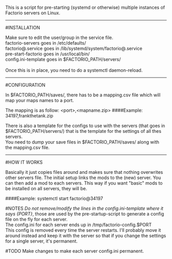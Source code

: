 This is a script for pre-starting (systemd or otherwise) multiple instances of Factorio servers on Linux.

----
#INSTALLATION

Make sure to edit the user/group in the service file.
<br>
factorio-servers goes in /etc/defaults/<br>
factorio@.service goes in /lib/systemd/system/factorio@.service<br>
pre-start-factorio goes in /usr/local/bin/<br>
config.ini-template goes in $FACTORIO_PATH/servers/<br>
<br>
Once this is in place, you need to do a systemctl daemon-reload.

----
#CONFIGURATION

In $FACTORIO_PATH/saves/, there has to be a mapping.csv file which will map your maps names to a port.

The mapping is as follow: \<port\>,\<mapname.zip\>
####Example: 34197,frankthetank.zip

There is also a template for the configs to use with the servers (that goes in $FACTORIO_PATH/servers/) that is the template for the settings of all thes servers.<br>
You need to dump your save files in $FACTORIO_PATH/saves/ along with the mapping.csv file.

----
#HOW IT WORKS

Basically it just copies files around and makes sure that nothing overwrites other servers file. The initial setup links the mods to the (new) server. You can then add a mod to each servers. This way if you want "basic" mods to be installed on all servers, they will be.

####Example: systemctl start factorio@34197

#NOTES
*Do not remove/modify the lines in the config.ini-template where it says {PORT}*, those are used by the pre-startup-script to generate a config file on the fly for each server.<br>
The config.ini for each server ends up in /tmp/factorio-config.$PORT<br>
This config is removed every time the server restarts. I'll probably move it around instead and keep it with the server so that if you change the settings for a single server, it's permanent.

#TODO
Make changes to make each server config.ini permanent.

